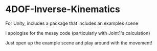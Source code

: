 # 4DOF-Inverse-Kinematics
For Unity, includes a package that includes an examples scene


I apologise for the messy code (particularly with Joint1's calculation)

Just open up the example scene and play around with the movement!
